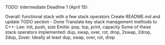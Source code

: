 TODO: 
Intermediate Deadline 1 (April 15): 

Overall: functional stack with a few stack operators
Create README.md and update TODO section - Done 
Translate key stack management methods to C++:
Lee: init, push, size
Emilie: pop, top, print, capacity
Some of these stack operators implemented: dup, swap, over, rot, drop, 2swap, 2drop, 2dup, 2over. Ideally at least dup, swap, over, rot, drop

